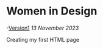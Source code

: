 # Women in Design

-[Version1](https://Lucyoneill.github.io/women-in-design/index-one.html)
*13 November 2023*

Creating my first HTML page